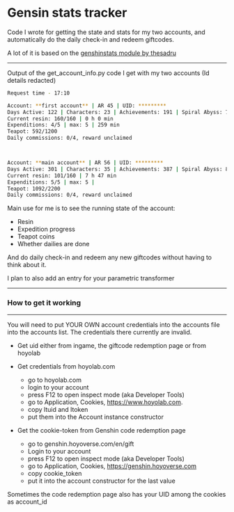 # Gensin stats tracker

Code I wrote for getting the state and stats for my two accounts, and automatically do the daily check-in and redeem giftcodes.

A lot of it is based on the [genshinstats module by thesadru](https://github.com/thesadru/genshinstats)

___

Output of the get_account_info.py code I get with my two accounts (Id details redacted)
~~~sh
Request time - 17:10

Account: **first account** | AR 45 | UID: *********
Days Active: 122 | Characters: 23 | Achievements: 191 | Spiral Abyss: 7-3 |
Current resin: 160/160 | 0 h 0 min
Expenditions: 4/5 | max: 5 | 259 min
Teapot: 592/1200
Daily commissions: 0/4, reward unclaimed



Account: **main account** | AR 56 | UID: *********
Days Active: 301 | Characters: 35 | Achievements: 387 | Spiral Abyss: 8-3 |
Current resin: 101/160 | 7 h 47 min
Expenditions: 5/5 | max: 5 |
Teapot: 1092/2200
Daily commissions: 0/4, reward unclaimed

~~~

Main use for me is to see the running state of the account:
- Resin
- Expedition progress
- Teapot coins
- Whether dailies are done

And do daily check-in and redeem any new giftcodes without having to think about it.

I plan to also add an entry for your parametric transformer

___
### How to get it working
___
You will need to put YOUR OWN account credentials into the accounts file into the accounts list. The credentials there currently are invalid. <br/>
- Get uid either from ingame, the giftcode redemption page or from hoyolab
- Get credentials from hoyolab.com
    - go to hoyolab.com 
    - login to your account 
    - press F12 to open inspect mode (aka Developer Tools)
    - go to Application, Cookies, https://www.hoyolab.com. 
    - copy ltuid and ltoken 
    - put them into the Account instance constructor

- Get the cookie-token from Genshin code redemption page
  - go to genshin.hoyoverse.com/en/gift
  - Login to your account
  - press F12 to open inspect mode (aka Developer Tools)
  - go to Application, Cookies, https://genshin.hoyoverse.com
  - copy cookie_token
  - put it into the account constructor for the last value

Sometimes the code redemption page also has your UID among the cookies as account_id
